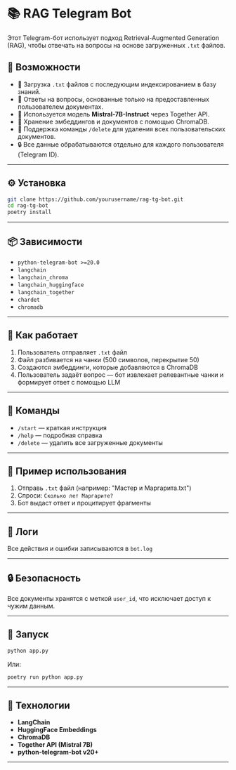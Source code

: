 # 📚 RAG Telegram Bot

Этот Telegram-бот использует подход Retrieval-Augmented Generation (RAG), чтобы отвечать на вопросы на основе загруженных `.txt` файлов.

## 🚀 Возможности

- 📄 Загрузка `.txt` файлов с последующим индексированием в базу знаний.
- 🤖 Ответы на вопросы, основанные только на предоставленных пользователем документах.
- 🧠 Используется модель **Mistral-7B-Instruct** через Together API.
- 📆 Хранение эмбеддингов и документов с помощью ChromaDB.
- 🧹 Поддержка команды `/delete` для удаления всех пользовательских документов.
- 🔒 Все данные обрабатываются отдельно для каждого пользователя (Telegram ID).

---

## ⚙️ Установка

```bash
git clone https://github.com/yourusername/rag-tg-bot.git
cd rag-tg-bot
poetry install
```

---

## 📦 Зависимости

- `python-telegram-bot >=20.0`
- `langchain`
- `langchain_chroma`
- `langchain_huggingface`
- `langchain_together`
- `chardet`
- `chromadb`

---
## 🧠 Как работает

1. Пользователь отправляет `.txt` файл
2. Файл разбивается на чанки (500 символов, перекрытие 50)
3. Создаются эмбеддинги, которые добавляются в ChromaDB
4. Пользователь задаёт вопрос — бот извлекает релевантные чанки и формирует ответ с помощью LLM

---

## 📜 Команды

- `/start` — краткая инструкция
- `/help` — подробная справка
- `/delete` — удалить все загруженные документы

---

## 📝 Пример использования

1. Отправь `.txt` файл (например: "Мастер и Маргарита.txt")
2. Спроси: `Сколько лет Маргарите?`
3. Бот выдаст ответ и процитирует фрагменты

---

## 📁 Логи

Все действия и ошибки записываются в `bot.log`

---

## 🔒 Безопасность

Все документы хранятся с меткой `user_id`, что исключает доступ к чужим данным.

---

## 🔺 Запуск

```bash
python app.py
```

Или:

```bash
poetry run python app.py
```

---

## 🤖 Технологии

- **LangChain**
- **HuggingFace Embeddings**
- **ChromaDB**
- **Together API (Mistral 7B)**
- **python-telegram-bot v20+**

---
